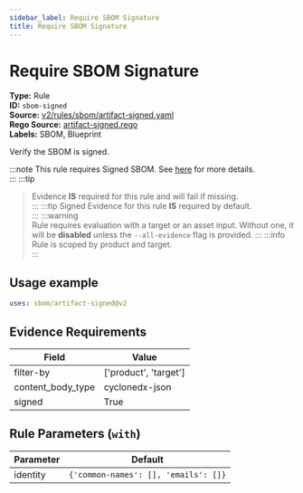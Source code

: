 ```yaml
---
sidebar_label: Require SBOM Signature
title: Require SBOM Signature
---  
```

# Require SBOM Signature  
**Type:** Rule  
**ID:** `sbom-signed`  
**Source:** [v2/rules/sbom/artifact-signed.yaml](https://github.com/scribe-public/sample-policies/blob/main/v2/rules/sbom/artifact-signed.yaml)  
**Rego Source:** [artifact-signed.rego](https://github.com/scribe-public/sample-policies/blob/main/v2/rules/sbom/artifact-signed.rego)  
**Labels:** SBOM, Blueprint  

Verify the SBOM is signed.

:::note 
This rule requires Signed SBOM. See [here](/docs/valint/sbom) for more details.  
::: 
:::tip 
> Evidence **IS** required for this rule and will fail if missing.  
::: 
:::tip 
Signed Evidence for this rule **IS** required by default.  
::: 
:::warning  
Rule requires evaluation with a target or an asset input. Without one, it will be **disabled** unless the `--all-evidence` flag is provided.
::: 
:::info  
Rule is scoped by product and target.  
:::  

## Usage example

```yaml
uses: sbom/artifact-signed@v2
```

## Evidence Requirements  
| Field | Value |
|-------|-------|
| filter-by | ['product', 'target'] |
| content_body_type | cyclonedx-json |
| signed | True |

## Rule Parameters (`with`)  
| Parameter | Default |
|-----------|---------|
| identity | `{'common-names': [], 'emails': []}` |

